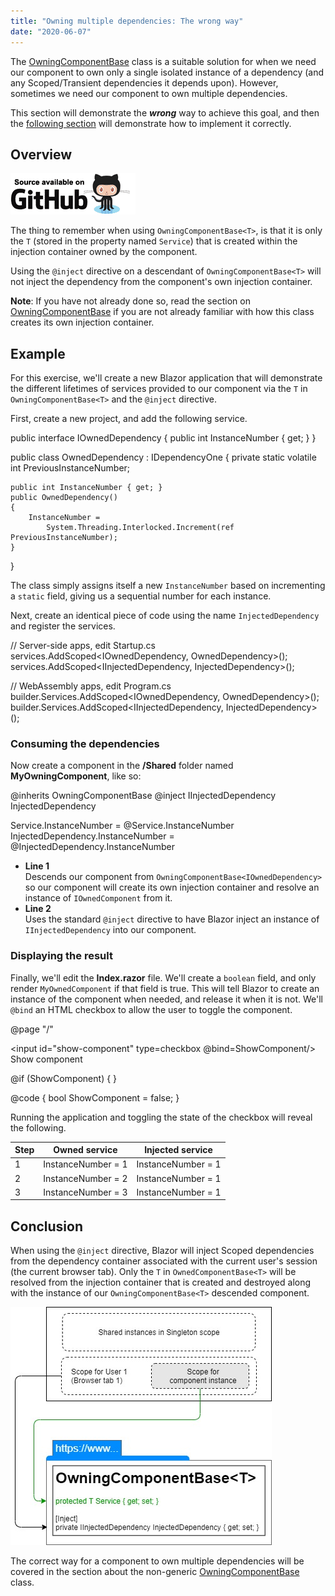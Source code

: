 ```yaml
---
title: "Owning multiple dependencies: The wrong way"
date: "2020-06-07"
---
```


The [OwningComponentBase<T>](https://blazor-university.com/dependency-injection/component-scoped-dependencies/owningcomponentbase-generic/) class is a suitable solution for when we need our component to own only a single isolated instance of a dependency (and any Scoped/Transient dependencies it depends upon). However, sometimes we need our component to own multiple dependencies.

This section will demonstrate the **_wrong_** way to achieve this goal, and then the [following section](https://blazor-university.com/dependency-injection/component-scoped-dependencies/owning-multiple-dependencies-the-right-way/) will demonstrate how to implement it correctly.

## Overview

[![](images/SourceLink-e1567978928628.png)](https://github.com/mrpmorris/blazor-university/tree/master/src/DependencyInjection/OwningMultipleDependenciesTheWrongWay)

The thing to remember when using `OwningComponentBase<T>`, is that it is only the `T` (stored in the property named `Service`) that is created within the injection container owned by the component.

Using the `@inject` directive on a descendant of `OwningComponentBase<T>` will not inject the dependency from the component's own injection container.

**Note**: If you have not already done so, read the section on [OwningComponentBase<T>](https://blazor-university.com/dependency-injection/component-scoped-dependencies/owningcomponentbase-generic/) if you are not already familiar with how this class creates its own injection container.

## Example

For this exercise, we'll create a new Blazor application that will demonstrate the different lifetimes of services provided to our component via the `T` in `OwningComponentBase<T>` and the `@inject` directive.

First, create a new project, and add the following service.

public interface IOwnedDependency
{
	public int InstanceNumber { get; }
}

public class OwnedDependency : IDependencyOne
{
	private static volatile int PreviousInstanceNumber;

	public int InstanceNumber { get; }
	public OwnedDependency()
	{
		InstanceNumber =
			System.Threading.Interlocked.Increment(ref PreviousInstanceNumber);
	}
}

The class simply assigns itself a new `InstanceNumber` based on incrementing a `static` field, giving us a sequential number for each instance.

Next, create an identical piece of code using the name `InjectedDependency` and register the services.

// Server-side apps, edit Startup.cs
services.AddScoped<IOwnedDependency, OwnedDependency>();
services.AddScoped<IInjectedDependency, InjectedDependency>();

// WebAssembly apps, edit Program.cs
builder.Services.AddScoped<IOwnedDependency, OwnedDependency>();
builder.Services.AddScoped<IInjectedDependency, InjectedDependency>();

### Consuming the dependencies

Now create a component in the **/Shared** folder named **MyOwningComponent**, like so:

@inherits OwningComponentBase<IOwnedDependency>
@inject IInjectedDependency InjectedDependency

<div>
	Service.InstanceNumber = @Service.InstanceNumber
</div>
<div>
	InjectedDependency.InstanceNumber = @InjectedDependency.InstanceNumber
</div>

- **Line 1**  
    Descends our component from `OwningComponentBase<IOwnedDependency>` so our component will create its own injection container and resolve an instance of `IOwnedComponent` from it.
- **Line 2**  
    Uses the standard `@inject` directive to have Blazor inject an instance of `IInjectedDependency` into our component.

### Displaying the result

Finally, we'll edit the **Index.razor** file. We'll create a `boolean` field, and only render `MyOwnedComponent` if that field is true. This will tell Blazor to create an instance of the component when needed, and release it when it is not. We'll `@bind` an HTML checkbox to allow the user to toggle the component.

@page "/"

<input id="show-component" type=checkbox @bind=ShowComponent/>
<label for="show-component">Show component</label>

@if (ShowComponent)
{
	<MyOwningComponent/>
}

@code
{
	bool ShowComponent = false;
}

Running the application and toggling the state of the checkbox will reveal the following.

| Step | Owned service | Injected service |
| --- | --- | --- |
| 1 | InstanceNumber = 1 | InstanceNumber = 1 |
| 2 | InstanceNumber = 2 | InstanceNumber = 1 |
| 3 | InstanceNumber = 3 | InstanceNumber = 1 |

## Conclusion

When using the `@inject` directive, Blazor will inject Scoped dependencies from the dependency container associated with the current user's session (the current browser tab). Only the `T` in `OwnedComponentBase<T>` will be resolved from the injection container that is created and destroyed along with the instance of our `OwningComponentBase<T>` descended component.

![](images/OwningMultipleDependenciesTheWrongWay.jpg)

The correct way for a component to own multiple dependencies will be covered in the section about the non-generic [OwningComponentBase](https://blazor-university.com/dependency-injection/component-scoped-dependencies/owning-multiple-dependencies-the-right-way/) class.

